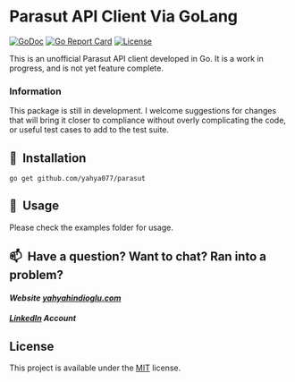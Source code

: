 # Parasut API Client Via GoLang
[![GoDoc](https://godoc.org/github.com/yahya077/parasut?status.svg)](https://godoc.org/github.com/yahya077/parasut)
[![Go Report Card](https://goreportcard.com/badge/github.com/yahya077/parasut)](https://goreportcard.com/report/github.com/yahya077/parasut)
[![License](https://img.shields.io/badge/License-MIT-blue.svg)](https://opensource.org/licenses/MIT)

This is an unofficial Parasut API client developed in Go. It is a work in progress, and is not yet feature complete.

### Information
This package is still in development. I welcome suggestions for changes that will bring it closer to compliance without overly complicating the code, or useful test cases to add to the test suite.

## 💈&nbsp; Installation

```
go get github.com/yahya077/parasut
```

## 🚀&nbsp; Usage
Please check the examples folder for usage.


## 📫&nbsp; Have a question? Want to chat? Ran into a problem?

#### *Website [yahyahindioglu.com](https://yahyahindioglu.com)*

#### *[LinkedIn](https://www.linkedin.com/in/yahyahindioglu/) Account*

## License
This project is available under the [MIT](https://opensource.org/licenses/mit-license.php) license.

